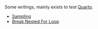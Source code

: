 
Some writings, mainly exists to test [Quarto](https://quarto.org/).

- [Sampling](sampling.html)
- [Break Nested For Loop](break_nested_for_loop.html)
